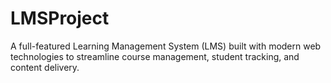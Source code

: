 # LMSProject
 A full-featured Learning Management System (LMS) built with modern web technologies to streamline course management, student tracking, and content delivery.
